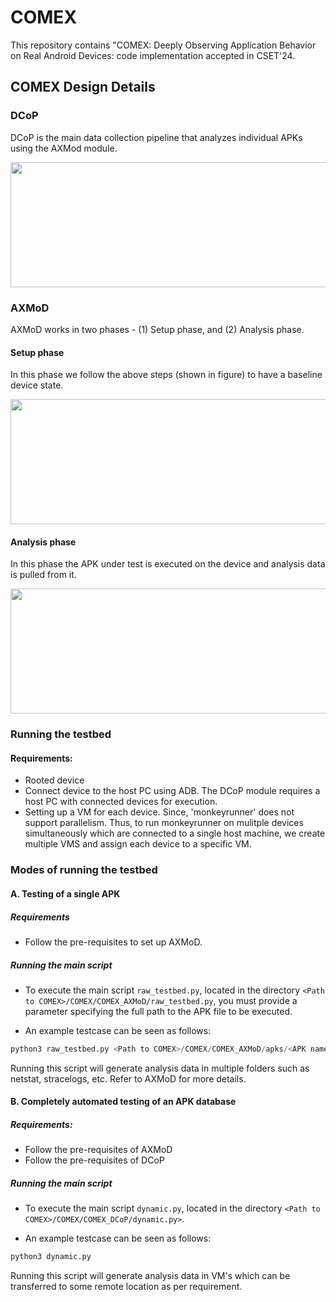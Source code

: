 # COMEX
This repository contains "COMEX: Deeply Observing Application Behavior on Real Android Devices: code implementation accepted in CSET'24.

## COMEX Design Details

### DCoP
DCoP is the main data collection pipeline that analyzes individual APKs using the AXMod module. 

<div align = "center">
<img src="https://github.com/zeya2u9/COMEX/assets/108210209/9020254f-8801-4728-8eab-7dbd71c70380" width="700" height="200">

</div>

### AXMoD
AXMoD works in two phases - (1) Setup phase, and (2) Analysis phase. 

#### Setup phase
In this phase we follow the above steps (shown in figure) to have a baseline device state. 

<img src="https://github.com/zeya2u9/COMEX/assets/108210209/92a10c2c-9f87-4ff9-8eb0-e99a8934d705" width="700" height="200">

#### Analysis phase
In this phase the APK under test is executed on the device and analysis data is pulled from it.

<img src="https://github.com/zeya2u9/COMEX/assets/108210209/7e22c81b-cfd1-4beb-b309-c848db5744c6" width="700" height="200">


### Running the testbed
#### Requirements:
- Rooted device
- Connect device to the host PC using ADB. The DCoP module requires a host PC with connected devices for execution.
- Setting up a VM for each device. Since, 'monkeyrunner' does not support parallelism. Thus, to run monkeyrunner on mulitple devices simultaneously which are connected to a single host machine, we create multiple VMS and assign each device to a specific VM. 


### Modes of running the testbed

#### A. Testing of a single APK

##### Requirements
- Follow the pre-requisites to set up AXMoD.

##### Running the main script
- To execute the main script `raw_testbed.py`, located in the directory `<Path to COMEX>/COMEX/COMEX_AXMoD/raw_testbed.py`, you must provide a parameter specifying the full path to the APK file to be executed.

- An example testcase can be seen as follows:

```python
python3 raw_testbed.py <Path to COMEX>/COMEX/COMEX_AXMoD/apks/<APK name>
```

Running this script will generate analysis data in multiple folders such as netstat, stracelogs, etc. Refer to AXMoD for more details.

#### B. Completely automated testing of an APK database

##### Requirements:
- Follow the pre-requisites of AXMoD
- Follow the pre-requisites of DCoP

##### Running the main script
- To execute the main script `dynamic.py`, located in the directory `<Path to COMEX>/COMEX/COMEX_DCoP/dynamic.py>`.

- An example testcase can be seen as follows:

```python
python3 dynamic.py
```

Running this script will generate analysis data in VM's which can be transferred to some remote location as per requirement.
